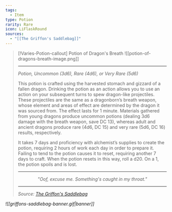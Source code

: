 ```yaml
---
tags:
  - Item
type: Potion
rarity: Rare
icon: LiFlaskRound
sources:
  - "[[The Griffon's Saddlebag]]"
---
```


>[!Varies-Potion-callout] Potion of Dragon's Breath
>![[potion-of-dragons-breath-image.png]]
>
>- - -
> _Potion, Uncommon (3d6), Rare (4d6), or Very Rare (5d6)_
>
>This potion is crafted using the harvested stomach and gizzard of a fallen dragon. Drinking the potion as an action allows you to use an action on your subsequent turns to spew dragon-like projectiles. These projectiles are the same as a dragonborn’s breath weapon, whose element and areas of effect are determined by the dragon it was sourced from. The effect lasts for 1 minute. Materials gathered from young dragons produce uncommon potions (dealing 3d6 damage with the breath weapon, save DC 13), whereas adult and ancient dragons produce rare (4d6, DC 15) and very rare (5d6, DC 16) results, respectively.
>
>It takes 7 days and proficiency with alchemist’s supplies to create the potion, requiring 2 hours of work each day in order to prepare it. Failing to tend to the potion causes it to reset, requiring another 7 days to craft. When the potion resets in this way, roll a d20. On a 1, the potion spoils and is lost.
>
> ---
> <p style="text-align:center;"><i><p style="text-align:center;"><i>"Oof, excuse me. Something's caught in my throat."</i></p>
> 
> ---
> Source: [The Griffon's Saddlebag](https://www.thegriffonssaddlebag.com/)

![[griffons-saddlebag-banner.gif|banner]]

